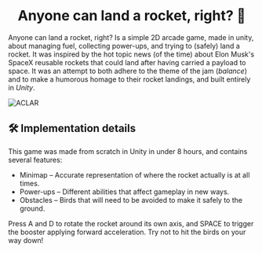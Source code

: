 
<br />
<p align="center">
  <h1 align="center">Anyone can land a rocket, right? 🚀</h1>
</p>

Anyone can land a rocket, right? Is a simple 2D arcade game, made in unity, about managing fuel, collecting power-ups, and trying to (safely) land a rocket. It was inspired by
the hot topic news (of the time) about Elon Musk's SpaceX reusable rockets that could land after having carried a payload to space. It was an attempt to both adhere to the theme
of the jam (_balance_) and to make a humorous homage to their rocket landings, and built entirely in _Unity_.

![ACLAR](https://github.com/user-attachments/assets/219bf9dd-719e-463e-8cfb-92a85474b44e)

## 🛠️ Implementation details

This game was made from scratch in Unity in under 8 hours, and contains several features:

- Minimap – Accurate representation of where the rocket actually is at all times.
- Power-ups – Different abilities that affect gameplay in new ways.
- Obstacles – Birds that will need to be avoided to make it safely to the ground.

Press A and D to rotate the rocket around its own axis, and SPACE to trigger the booster applying forward acceleration. Try not to hit the birds on your way down!

